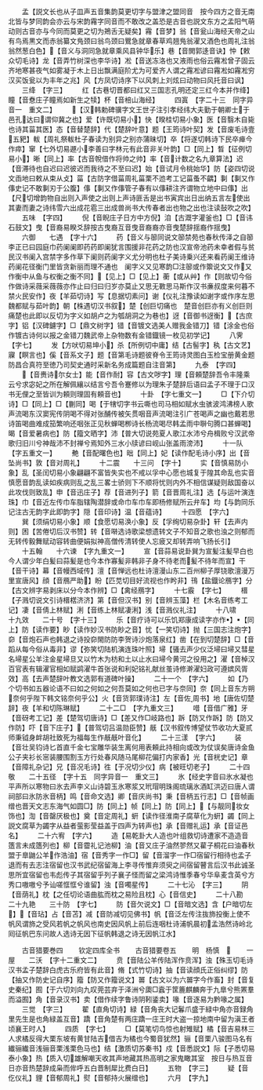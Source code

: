 <!-- { "loadSidebar": true } -->
　　孟【説文长也从子皿声五音集韵莫更切字与盟津之盟同音　按今四方之音无南北皆与梦同韵会亦云与宋韵霿字同音而不敢改之盖恐是古音也説文东方之孟阳气萌动则古音亦与今同而莫更之切为鴂舌无疑矣】霿【音梦】翁【音瓮山海经天帝之山有鸟焉黒文而赤翁纂文鳬颈曰翁鸟颈曰鸎急就章春草鸡翘鳬翁濯又酒色也周礼注翁翁然葱白色】【音义与洞同急就章乘风县钟华乐】巷【音閧郭迻音诀】忡【敕众切毛诗】龙【音弄竹树深也李华诗】凇【音送冻洛也又液雨也俗云霿凇曾子固云齐地寒甚夜气如雾凝于木上日出飘满庭阶尤为可爱齐人谓之霿凇谚曰霿凇如霿凇穷汉买饭瓮以为丰年之兆】风【方凤切诗序下以风刺上刘炫曰动物曰风托音曰讽】
　　三绛　【字三】
　　红【古巷切晋都曰红又三国志孔明还定三红今本并作绛】瞳【音憃庄子瞳焉如新生之犊】杯【音棓山海经】
　　四寘　【字二十三　同字异音一　重文二】
　　【汉韩勅碑骥字文王世子注引孝经纬大夫勤于朝卿士于邑孔达曰谓仰冀之也】爱【许既切易小】快【暌桂切易小象】医【音翳木自毙也诗其菑其医】态【音替楚辞】代【楚辞叶意】题【王筠诗叶契】发【音废毛诗壹五豝】軷【周礼祭軷杜子春读为别异之别亦蒲昧切】卒【将遂切韩诗下民卒瘅今作瘁】窜【七外切易遯小李善曰字林元有此音非关叶韵】□【同上】晳【征例切易小】晰【同上】率【古音帨借作将帅之帅】率【音计数之名九章算法】迟【音滞待也自迟曰迟彼迟而我待之不至曰迟】始【音试月令桃始华】防【姿四切说文臿地曰敕从束从攴】菑【古防字借菑周礼菑栗不迆考工记菑蚤不齵】剚【剚又作倳史记不敢剚刃于公腹】倳【剚又作倳管子春有以倳耕注齐谓物立地中曰倳】出【尺切增韵物自出则入声使之出则上声诗匪舌是出书寅宾出日出纳五言左使出其妻而妻之诗纬雪六出成花雹三出成兽尚书大传春者出也物之出也注读鼔吹之吹】
　　五味　【字四】
　　倪【音睨庄子日方中方倪】洎【古溉字灌釜也】□【音讳石鼓文】曳【音裔易睽爻辞按古曳裔互音曳音裔裔亦音曳楚辞揺裔作揺曳】
　　六御　　七遇　【字十六】
　　药【音义与篽同说文篽禁苑也春秋传泽之自篽李正已曰园庭巾药阑阑即药药即阑犹言围援非花药之防也汉宣帝池药未幸者假与贫民汉书阑入宫禁字多作草下阑则药阑字义尤分明也杜子美诗乗兴还来看药阑王维诗药阑花径衡门里皆贪新丽而理不通也　阑字义又见寒韵□注篽或作籞说文又作又作衡中从鱼与权衡之衡不同】【见上】□【见上】蘅【或从艸】作【则故切今俗作做诗采薇采薇薇亦作止曰归曰归岁亦莫止又思无斁思马斯作汉书亷叔度来何暮不禁火民安作】夜【羊茹切诗】写【息据切素问】谢【仪礼注豫读如谢字或作序左思魏都赋与茹叶韵】朝【株遇切汉书叙】楚【创巨切痛也　楚音创巨亦有义创巨则痛楚也此即以反切为字义如胡卢之为瓠胡洞之为巷也】迓【音御书迓衡】【古庶字】铝【汉碑鑢字】□【鼎文树字】错【音镀文选美人赠我金错刀】错【涂金也俗作镀古诗何以报之金错刀魏武帝上杂物数有金错鐡镜一枚见初学记】
　　八霁　【字七】
　　发【方吠切易坤小】杀【所例切中庸】结【古髻字】秇【古文艺】寱【瞑言也】傒【音系文子】题【音第毛诗题彼脊令王筠诗灵图白玉检宝册黄金题防昌合真符至徳乃司契史通时采新名务成篇题自注音第】
　　九泰　【字四】
　　【音赉诗尔女士】能【音作耐】容【古文哕字】理【音頼楚辞吾令丰隆乘云兮求宓妃之所在解佩纕以结言兮吾令蹇修以为理朱子楚辞后语曰孟子不理于口汉书无俚之至皆训为頼则理固有頼音也】
　　十卦　【字七重文一】
　　□【下介切诗】□【同上】□【蒯同】喝【于犗切字书云嘶也司马相如赋水虫骇波鸿沸榜人歌声流喝东汉窦宪传阴喝不得对张酺传被矢贯咽音声流喝注引广苍喝声之幽也戴若思诗笛喝曲难成笳繁响还咽张正见秋蝉喝栁诗长杨流喝尽韩孟雨中聨句腾口甚蝉喝】暍【音爱暑病也】防【籀文晒字】沛【普大切说苑夏人歌江水沛兮舟楫败兮汉武帝歌归旧川兮神哉沛不封禅兮焉知外三水小牍谚曰岘山张盖雨滂沛】
　　十一队　【字五重文一】
　　艴【音配曙色也】昢【同上】妃【读作配毛诗小序】出【音坠尚书】敦【音对周礼】
　　十二震　　十三问　【字十】
　　实【音慎易防小象】乱【圣闰切易小象翩翩不富皆失实也不戒以孚中心愿也城复于隍其命乱也实音慎愿音韵乱读如疾病则乱之乱三畧士骄则下不顺将忧则内外不相信谋疑则敌国奋以此攻伐则致乱】申【音迅庄子】荐【音进列子】箭【音晋周礼注】选【与运叶演连珠】巾【音近左传巾车脂辖陶潜辞或命巾车巾车即杨修赋所云弁车】均【与韵同乐记注古无韵字此即韵字】隠【音印诗】温【音蕴诗】
　　十四愿　【字六】
　　巽【须绢切易小象】顺【食愿切易涣小象】反【孚绚切易杂卦】轩【去声内则】困【苦倦切后汉书赞】转【音啭选诗歌梁想遗转文子不知音之歌也浊之则郁而无转传毅舞赋动容转曲便娟拟神高僧传清转使人忘疲又却转弄响飞扬长引】
　　十五翰　　十六谏　【字九重文一】
　　宣【音蒜易说卦巽为宣髪注髪早白也今人谓少年白髪曰蒜髪是也今本作寡髪非韩非子身不待老而髪不待年而宣】干【音干诗】幕【音幔西域传】澶【音惮远也杜诗澶漫山东二百州柳子厚铙歌澶漫万里宣唐风】顔【音鴈严助】盼【匹苋切目好流视也作盻非】鳱【盐鐡论鴈字】分【古文辨字易剥床以分今本作辨】□【禽经鴈字】
　　十七霰　【字七】
　　榗【子溅切说文引诗榗楛济济】第【音但汉书】别【音辨玉藻】栏【木名音练考工记】凄【音倩上林赋】浰【音练上林赋凄浰】浅【音溅仪礼注】
　　十八啸　　十九效　　二十号　【字十三】
　　乐【音疗诗可以乐饥郑康成读字亦作】【同上】防【读作要】眇【读作妙汉书防眇之音】忧【一笑切诗】抛【三国志注炮字】奅【音炮石声也韩退之诗投奅閙防防李贺诗沙炮落泉红】凿【在到切楚辞】□【音蹈从每今俗从毒非】谬【弥笑切陆机演连珠叶照】埽【骚去声少仪泛埽曰埽又彗星名埽星公羊注金星埽旦又以竹木为枋和土以止水曰埽今黄河之役用之】濯【音棹汉百官表有辑濯官相如赋鹢濯牛首张说和利妃铭礼献丝茧诗修澣濯妇政可遵嫔风胥效】高【去声楚辞叶教文选郭有道碑叶操】
　　二十一个　【字六】
　　如【乃个切书如五器论语不曰如之何如之何吾莫如之何也已字与奈同】奈【同上音东方朔奈何乎陛下韩文铭奈何乎公】火【音货郭璞诗注】左【音佐周书】地【唐佐切楚辞】夜【羊和切陈琳赋】
　　二十二□　【字九重文三】
　　唶【音借广雅】牙【音砑考工记】差【楚驾切唐诗】□【差又作□岐路也】跅【防又作跅】防【防又作防】吓【音下庄子】【普驾切吕温勋臣赞】旤【汉书叙传博望仗节收功大夏贰师秉钺身衅胡社致死为福每生作旤旤叶音化】
　　二十三漾　【字六】
　　装【音壮吴钧诗匕首直千金七宝雕华装生离何用表頼此持相向或改为仗误矣唐诗金鱼公子夹衫长宻装腰围割玉方行处春风随马尾柳花偏打内家香】光【音桄史记】章【音障礼杂记】兄【音况毛诗】徃【于况切少仪】病【被旺切老子】
　　二十四敬　　二十五径　【字十五　同字异音一　重文三】
　　氷【经史字音曰氷水凝也平声所以寒物曰氷去声李义山诗碧玉氷寒浆又玳瑁明珠阁琉璃氷酒缸洪迈曰唐人谓祠部曰氷防氷音柄】鸣【音命文选】卿【音庆尚书】秉【音柄五行志】□【音帧画缯也晋天文志东海气如圆□】防【同上】帧【同上】防【同上】【与靓同妆女饰也】渹【音罄厌极也】奠【音定周礼】蚈【读作径淮南子腐草化为蚈】蠲【同上説文腐草为蠲字从益者萤影莹益盖于四声为转声也】承【音赠礼运】承【音证邑名】
　　二十六宥　【字六】
　　造【易乾卦大人造也叶组救切诗遭家不造造音簉言未成簉列也】柳【音霤礼记池柳】油【音又庄子油然翏然又雚子桐花曰油春秋盟于臯鼬公羊作浩油】宿【音秀字一作□】留【音溜字一作□宿留行相待也孟子退而有去志注宿留也汉书武纪宿留海上李寻传惟弃须臾之间宿留瞽言后汉书此诚圣思所宜宿留也韦彪传子其宿留乎列子襄子怪而留之梁鸿诗惟季春兮华阜麦含英兮方秀口嗷嗷兮予讪嗟恇恇兮谁留】浊【音噣星传】
　　二十七沁　【字三】
　　阴【音荫礼】枕【之任切论语曲肱而枕之易险且枕】心【音信史】
　　二十八勘　　二十九艳　　三十防　【字七】
　　防【音欠说文】□【音暗文选】含【户暗切左】【音玷】占【音苫】减【音防减切见佛书】帆【音泛左传注抜斾投衡上使不帆风谓斾之受风若帆之帆风也南史因风帆上前后连咽杜诗浦帆晨初孟浩然诗岭北囘征帆巴东问故人选诗无因下征帆韩退之诗无因帆江水】

　　古音猎要巻四
　　钦定四库全书
　　古音猎要卷五
　　明　杨慎　
　　一屋　　二沃　【字十二重文二】
　　贲【音陆公羊传陆浑作贲浑】浊【殊玉切毛诗汉书孟子楚辞白虎古乐府皆有此音】脩【式竹切诗】抽【音读顔氏正俗纠缪】防【抽又作防史记自序】籀【防又作籀说文】嘼【古文以为六嘼字今作畜】封【音复史秦纪】囿【于六切刘向九叹莞芸弃于泽洲兮瓟□蠧于筐簏麒麟奔于九臯兮熊罴羣而溢囿】角【音录汉书】卖【借作续字鲁诗阴靷鋈卖】喙【音逐易为黔喙之属】
　　三觉　【字三】
　　翟【直角切诗】緑【音角丧大记鬊爪盛于緑中角亦音録角里先生是也角緑盖互音】蹻【音角楚有两庄蹻一庄王时大盗一掠地南中留为滇王者顷襄王时人】
　　四质　【字七】
　　□【莫笔切鸟惊也射雉赋】橘【音吉易林三人求橘反得大栗东坡有黄甘陆吉借吉为橘也今蜀音犹然】骊【音栗八骏图马名有纎骊纎音浅骊音栗浅栗色马也】结【激质切苏秦书】戍【音悉説文】际【子悉切易泰小象】热【质入切雄解嘲天收其声地藏其热高明之家鬼瞰其室　按日与热互音日亦音热楚辞成枭而侔呼五白晋制犀比费白日】
　　五物　【字三】
　　疑【音仡仪礼】貍【音郁周礼】熨【音郁持火展缯也】
　　六月　【字九】
